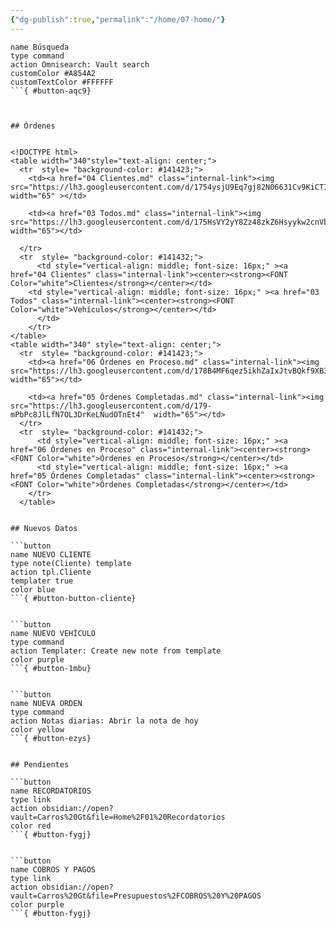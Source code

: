 ```yaml
---
{"dg-publish":true,"permalink":"/home/07-home/"}
---
```



```button
name Búsqueda
type command
action Omnisearch: Vault search
customColor #A854A2
customTextColor #FFFFFF
```{ #button-aqc9}



## Órdenes


<!DOCTYPE html>
<table width="340"style="text-align: center;">
  <tr  style= "background-color: #141423;">
    <td><a href="04 Clientes.md" class="internal-link"><img src="https://lh3.googleusercontent.com/d/1754ysjU9Eq7gj82N06631Cv9KiCTI6WZ" width="65" ></td>
    
    <td><a href="03 Todos.md" class="internal-link"><img src="https://lh3.googleusercontent.com/d/175HsVY2yY8Zz48zkZ6Hsyykw2cnVbptc" width="65"></td>
    
  </tr>
  <tr  style= "background-color: #141432;">
      <td style="vertical-align: middle; font-size: 16px;" ><a href="04 Clientes" class="internal-link"><center><strong><FONT Color="white">Clientes</strong></center></td>
    <td style="vertical-align: middle; font-size: 16px;" ><a href="03 Todos" class="internal-link"><center><strong><FONT Color="white">Vehículos</strong></center></td>
      </td>
    </tr>
</table>
<table width="340" style="text-align: center;">
  <tr  style= "background-color: #141423;">
    <td><a href="06 Órdenes en Proceso.md" class="internal-link"><img src="https://lh3.googleusercontent.com/d/178B4MF6qez5ikhZaIxJtvBQkf9XB3pDH" width="65"></td>
    
	<td><a href="05 Órdenes Completadas.md" class="internal-link"><img src="https://lh3.googleusercontent.com/d/179-mPbPc8JlLfN7OL3DrKeLNudOTnEt4"  width="65"></td>
  </tr>
  <tr  style= "background-color: #141432;">
      <td style="vertical-align: middle; font-size: 16px;" ><a href="06 Órdenes en Proceso" class="internal-link"><center><strong><FONT Color="white">Órdenes en Proceso</strong></center></td>
      <td style="vertical-align: middle; font-size: 16px;" ><a href="05 Órdenes Completadas" class="internal-link"><center><strong><FONT Color="white">Órdenes Completadas</strong></center></td>
    </tr>
  </table>


## Nuevos Datos

```button
name NUEVO CLIENTE
type note(Cliente) template
action tpl.Cliente
templater true
color blue
```{ #button-button-cliente}


```button
name NUEVO VEHÍCULO
type command
action Templater: Create new note from template
color purple
```{ #button-1mbu}


```button
name NUEVA ORDEN
type command
action Notas diarias: Abrir la nota de hoy
color yellow
```{ #button-ezys}


## Pendientes

```button
name RECORDATORIOS
type link
action obsidian://open?vault=Carros%20Gt&file=Home%2F01%20Recordatorios
color red
```{ #button-fygj}


```button
name COBROS Y PAGOS
type link
action obsidian://open?vault=Carros%20Gt&file=Presupuestos%2FCOBROS%20Y%20PAGOS
color purple
```{ #button-fygj}


